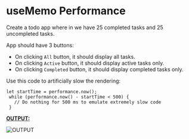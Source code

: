 # useMemo Performance

Create a todo app where in we have 25 completed tasks and 25 uncompleted tasks. 

App should have 3 buttons:
- On clicking `All` button, it should display all tasks.
- On clicking `Active` button, it should display active tasks only. 
- On clicking `Completed` button, it should display completed tasks only. 

Use this code to artificially slow the rendering:

```
let startTime = performance.now();
 while (performance.now() - startTime < 500) {
   // Do nothing for 500 ms to emulate extremely slow code
 }
```

<ins>**OUTPUT:**</ins>

![OUTPUT](https://storage.googleapis.com/acciojob-open-file-collections/usememo-performance.gif)
